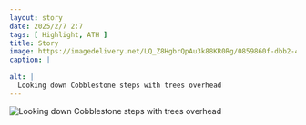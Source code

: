```yaml
---
layout: story
date: 2025/2/7 2:7
tags: [ Highlight, ATH ]
title: Story
image: https://imagedelivery.net/LQ_Z8HgbrQpAu3k88KR0Rg/0859860f-dbb2-471d-1e16-d368eae1e100/public
caption: |
  
alt: |
  Looking down Cobblestone steps with trees overhead
---
```



![Looking down Cobblestone steps with trees overhead](https://imagedelivery.net/LQ_Z8HgbrQpAu3k88KR0Rg/0859860f-dbb2-471d-1e16-d368eae1e100/public)


